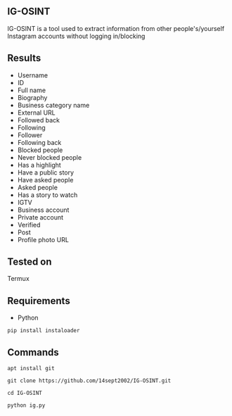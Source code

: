 IG-OSINT
----
IG-OSINT is a tool used to extract information from other people's/yourself Instagram accounts without logging in/blocking

Results
----
* Username
* ID
* Full name 
* Biography 
* Business category name
* External URL
* Followed back
* Following
* Follower 
* Following back
* Blocked people
* Never blocked people
* Has a highlight
* Have a public story
* Have asked people
* Asked people
* Has a story to watch
* IGTV
* Business account 
* Private account
* Verified
* Post
* Profile photo URL

Tested on
----
Termux

Requirements
----
* Python

`pip install instaloader`

Commands
----
`apt install git`

`git clone https://github.com/14sept2002/IG-OSINT.git`

`cd IG-OSINT`

`python ig.py`
